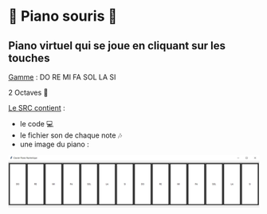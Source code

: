 # :musical_keyboard: Piano souris :musical_keyboard:

## Piano virtuel qui se joue en cliquant sur les touches


<ins>Gamme</ins> : DO RE MI FA SOL LA SI

2 Octaves :musical_score:

<ins>Le SRC contient</ins> :
* le code :computer:
* le fichier son de chaque note :notes:
* une image du piano :

![visuel piano](https://github.com/Datalex0/Piano-souris/blob/d62f9c72f7ab6ae29c9599b0d88ad10c6cda399b/SRC/image%20piano.JPG)


